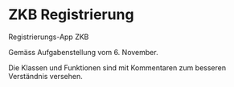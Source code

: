 # ZKB Registrierung
Registrierungs-App ZKB


Gemäss Aufgabenstellung vom 6. November.

Die Klassen und Funktionen sind mit Kommentaren zum besseren Verständnis versehen.
